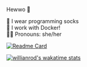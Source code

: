 Hewwo 👋

🧦 I wear programming socks <br>
🐋 I work with Docker! <br>
🏳️‍⚧️ Pronouns: she/her



[![Readme Card](https://github-readme-stats.vercel.app/api/pin/?username=yatima1460&repo=Windows-Docker-Images)](https://github.com/yatima1460/Windows-Docker-Images)

[![willianrod's wakatime stats](https://github-readme-stats.vercel.app/api/wakatime?username=yatima1460)](#)
